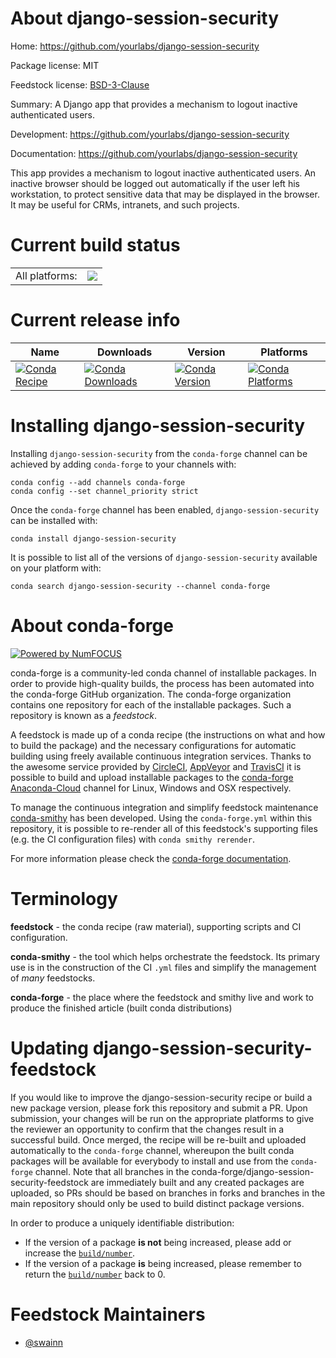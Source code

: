 About django-session-security
=============================

Home: https://github.com/yourlabs/django-session-security

Package license: MIT

Feedstock license: [BSD-3-Clause](https://github.com/conda-forge/django-session-security-feedstock/blob/master/LICENSE.txt)

Summary: A Django app that provides a mechanism to logout inactive authenticated users.

Development: https://github.com/yourlabs/django-session-security

Documentation: https://github.com/yourlabs/django-session-security

This app provides a mechanism to logout inactive authenticated users.
An inactive browser should be logged out automatically if the user left
his workstation, to protect sensitive data that may be displayed in the
browser. It may be useful for CRMs, intranets, and such projects.


Current build status
====================


<table><tr><td>All platforms:</td>
    <td>
      <a href="https://dev.azure.com/conda-forge/feedstock-builds/_build/latest?definitionId=14852&branchName=master">
        <img src="https://dev.azure.com/conda-forge/feedstock-builds/_apis/build/status/django-session-security-feedstock?branchName=master">
      </a>
    </td>
  </tr>
</table>

Current release info
====================

| Name | Downloads | Version | Platforms |
| --- | --- | --- | --- |
| [![Conda Recipe](https://img.shields.io/badge/recipe-django--session--security-green.svg)](https://anaconda.org/conda-forge/django-session-security) | [![Conda Downloads](https://img.shields.io/conda/dn/conda-forge/django-session-security.svg)](https://anaconda.org/conda-forge/django-session-security) | [![Conda Version](https://img.shields.io/conda/vn/conda-forge/django-session-security.svg)](https://anaconda.org/conda-forge/django-session-security) | [![Conda Platforms](https://img.shields.io/conda/pn/conda-forge/django-session-security.svg)](https://anaconda.org/conda-forge/django-session-security) |

Installing django-session-security
==================================

Installing `django-session-security` from the `conda-forge` channel can be achieved by adding `conda-forge` to your channels with:

```
conda config --add channels conda-forge
conda config --set channel_priority strict
```

Once the `conda-forge` channel has been enabled, `django-session-security` can be installed with:

```
conda install django-session-security
```

It is possible to list all of the versions of `django-session-security` available on your platform with:

```
conda search django-session-security --channel conda-forge
```


About conda-forge
=================

[![Powered by
NumFOCUS](https://img.shields.io/badge/powered%20by-NumFOCUS-orange.svg?style=flat&colorA=E1523D&colorB=007D8A)](https://numfocus.org)

conda-forge is a community-led conda channel of installable packages.
In order to provide high-quality builds, the process has been automated into the
conda-forge GitHub organization. The conda-forge organization contains one repository
for each of the installable packages. Such a repository is known as a *feedstock*.

A feedstock is made up of a conda recipe (the instructions on what and how to build
the package) and the necessary configurations for automatic building using freely
available continuous integration services. Thanks to the awesome service provided by
[CircleCI](https://circleci.com/), [AppVeyor](https://www.appveyor.com/)
and [TravisCI](https://travis-ci.com/) it is possible to build and upload installable
packages to the [conda-forge](https://anaconda.org/conda-forge)
[Anaconda-Cloud](https://anaconda.org/) channel for Linux, Windows and OSX respectively.

To manage the continuous integration and simplify feedstock maintenance
[conda-smithy](https://github.com/conda-forge/conda-smithy) has been developed.
Using the ``conda-forge.yml`` within this repository, it is possible to re-render all of
this feedstock's supporting files (e.g. the CI configuration files) with ``conda smithy rerender``.

For more information please check the [conda-forge documentation](https://conda-forge.org/docs/).

Terminology
===========

**feedstock** - the conda recipe (raw material), supporting scripts and CI configuration.

**conda-smithy** - the tool which helps orchestrate the feedstock.
                   Its primary use is in the construction of the CI ``.yml`` files
                   and simplify the management of *many* feedstocks.

**conda-forge** - the place where the feedstock and smithy live and work to
                  produce the finished article (built conda distributions)


Updating django-session-security-feedstock
==========================================

If you would like to improve the django-session-security recipe or build a new
package version, please fork this repository and submit a PR. Upon submission,
your changes will be run on the appropriate platforms to give the reviewer an
opportunity to confirm that the changes result in a successful build. Once
merged, the recipe will be re-built and uploaded automatically to the
`conda-forge` channel, whereupon the built conda packages will be available for
everybody to install and use from the `conda-forge` channel.
Note that all branches in the conda-forge/django-session-security-feedstock are
immediately built and any created packages are uploaded, so PRs should be based
on branches in forks and branches in the main repository should only be used to
build distinct package versions.

In order to produce a uniquely identifiable distribution:
 * If the version of a package **is not** being increased, please add or increase
   the [``build/number``](https://docs.conda.io/projects/conda-build/en/latest/resources/define-metadata.html#build-number-and-string).
 * If the version of a package **is** being increased, please remember to return
   the [``build/number``](https://docs.conda.io/projects/conda-build/en/latest/resources/define-metadata.html#build-number-and-string)
   back to 0.

Feedstock Maintainers
=====================

* [@swainn](https://github.com/swainn/)

